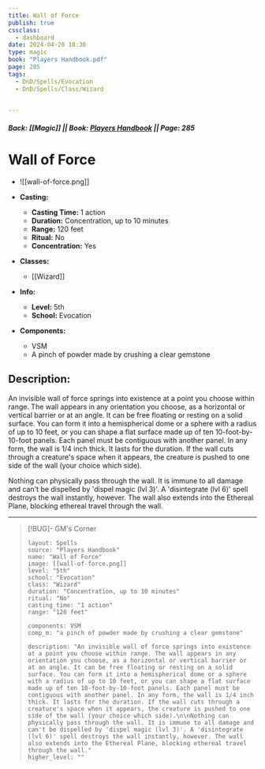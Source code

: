 ```yaml
---
title: Wall of Force
publish: true
cssclass:
  - dashboard
date: 2024-04-20 18:30
type: magic
book: "Players Handbook.pdf"
page: 285
tags:
  - DnD/Spells/Evocation
  - DnD/Spells/Class/Wizard


---
```


##### Back: [[Magic]] || Book: [Players Handbook](https://drive.google.com/drive/folders/1O5bhpYizcIT5xxAoLOuzCRht_PVS7VSG?usp=sharing) || Page: 285

# Wall of Force
- ![[wall-of-force.png]]
- **Casting:**
    - **Casting Time:** 1 action
    - **Duration:** Concentration, up to 10 minutes
    - **Range:** 120 feet
    - **Ritual:** No
    - **Concentration:** Yes
- **Classes:**
    - [[Wizard]]

- **Info:**
    - **Level:** 5th
    - **School:** Evocation
- **Components:**
    - VSM
    - A pinch of powder made by crushing a clear gemstone

## Description:
An invisible wall of force springs into existence at a point you choose within range. The wall appears in any orientation you choose, as a horizontal or vertical barrier or at an angle. It can be free floating or resting on a solid surface. You can form it into a hemispherical dome or a sphere with a radius of up to 10 feet, or you can shape a flat surface made up of ten 10-foot-by-10-foot panels. Each panel must be contiguous with another panel. In any form, the wall is 1/4 inch thick. It lasts for the duration. If the wall cuts through a creature's space when it appears, the creature is pushed to one side of the wall (your choice which side).

Nothing can physically pass through the wall. It is immune to all damage and can't be dispelled by 'dispel magic (lvl 3)'. A 'disintegrate (lvl 6)' spell destroys the wall instantly, however. The wall also extends into the Ethereal Plane, blocking ethereal travel through the wall.



---

> [!BUG]- GM's Corner
>
> ```statblock
> layout: Spells
> source: "Players Handbook"
> name: "Wall of Force"
> image: [[wall-of-force.png]]
> level: "5th"
> school: "Evocation"
> class: "Wizard"
> duration: "Concentration, up to 10 minutes"
> ritual: "No"
> casting_time: "1 action"
> range: "120 feet"
>
> components: VSM
> comp_m: "a pinch of powder made by crushing a clear gemstone"
>
> description: "An invisible wall of force springs into existence at a point you choose within range. The wall appears in any orientation you choose, as a horizontal or vertical barrier or at an angle. It can be free floating or resting on a solid surface. You can form it into a hemispherical dome or a sphere with a radius of up to 10 feet, or you can shape a flat surface made up of ten 10-foot-by-10-foot panels. Each panel must be contiguous with another panel. In any form, the wall is 1/4 inch thick. It lasts for the duration. If the wall cuts through a creature's space when it appears, the creature is pushed to one side of the wall (your choice which side).\n\nNothing can physically pass through the wall. It is immune to all damage and can't be dispelled by 'dispel magic (lvl 3)'. A 'disintegrate (lvl 6)' spell destroys the wall instantly, however. The wall also extends into the Ethereal Plane, blocking ethereal travel through the wall."
> higher_level: ""
> ```
